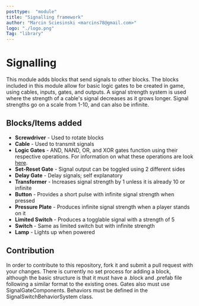 ```yaml
---
posttype:  "module"  
title: "Signalling framework"
author: "Marcin Sciesinski <marcins78@gmail.com>"
logo: "./logo.png"
Tag: "library"
---
```

# Signalling
This module adds blocks that send signals to other blocks. The blocks included in this module allow for basic logic gates to be created in game, using cables, inputs, gates, and outputs. A signal strength system is used where the strength of a cable's signal decreases as it grows longer. Signal strengths go on a scale from 1-10, and can also be infinite.

## Blocks/Items added
 * **Screwdriver** - Used to rotate blocks
 * **Cable** - Used to transmit signals
 * **Logic Gates** - AND, NAND, OR, and XOR gates function using their respective operations. For information on what these operations are look [here](http://whatis.techtarget.com/definition/logic-gate-AND-OR-XOR-NOT-NAND-NOR-and-XNOR).
 * **Set-Reset Gate** - Signal output can be toggled using 2 different sides
 * **Delay Gate** - Delay signals; self explanatory
 * **Transformer** - Increases signal strength by 1 unless it is already 10 or infinite
 * **Button** - Provides a short pulse with infinite signal strength when pressed
 * **Pressure Plate** - Produces infinite signal strength when a player stands on it
 * **Limited Switch** - Produces a togglable signal with a strength of 5
 * **Switch** - Same as limited switch but with infinite strength
 * **Lamp** - Lights up when powered

## Contribution
In order to contribute to this repository, fork it and submit a pull request with your changes. There is currently no set process for adding a block, although the basic structure is that it must have a .block and .prefab file following a similar format to the existing ones. Gates also must use SignalGateComponents. Behaviors must be defined in the SignalSwitchBehaviorSystem class.
